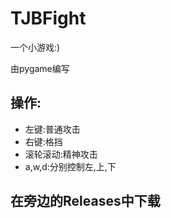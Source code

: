 # TJBFight

一个小游戏:)

由pygame编写

## 操作:

* 左键:普通攻击
* 右键:格挡
* 滚轮滚动:精神攻击
* a,w,d:分别控制左,上,下

## 在旁边的Releases中下载